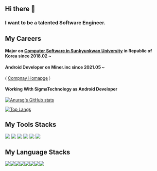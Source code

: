 ## Hi there 👋


### I want to be a talented Software Engineer.

## My Careers

#### Major on [Computer Software in Sunkyunkwan University](http://cs.skku.edu) in Republic of Korea since 2018.02 ~
#### Android Developer on Miner.inc since 2021.05 ~
(  [Compnay Homapge](http://minerinc.io) ) 

#### Working With SigmaTechnology as Android Developer
<!--
**DivisonOfficer/DivisonOfficer** is a ✨ _special_ ✨ repository because its `README.md` (this file) appears on your GitHub profile.

Here are some ideas to get you started:

- 🔭 I’m currently working on ...
- 🌱 I’m currently learning ...
- 👯 I’m looking to collaborate on ...
- 🤔 I’m looking for help with ...
- 💬 Ask me about ...
- 📫 How to reach me: ...
- 😄 Pronouns: ...
- ⚡ Fun fact: ...
-->


[![Anurag's GitHub stats](https://github-readme-stats.vercel.app/api?username=DivisonOfficer&theme=tokyonight)](https://github.com/anuraghazra/github-readme-stats)

[![Top Langs](https://github-readme-stats.vercel.app/api/top-langs/?username=DivisonOfficer&layout=compact&langs_count=8&hide=html,python,batchfile,powershell)](https://github.com/anuraghazra/github-readme-stats)

## My Tools Stacks

<img src="https://img.shields.io/badge/Android Studio-green?style=flat&logo=Android Studio&logoColor=white"/> <img src="https://img.shields.io/badge/Flutter-02569B?style=flat&logo=Flutter&logoColor=white"/> <img src="https://img.shields.io/badge/Xcode-147EFB?style=flat&logo=xcode&logoColor=white"/> <img src="https://img.shields.io/badge/Node.js-339933?style=flat&logo=Node.js&logoColor=white"/> <img src="https://img.shields.io/badge/Django-092E20?style=flat&logo=Django&logoColor=white"/> <img src="https://img.shields.io/badge/Spring-6DB33F?style=flat&logo=Spring&logoColor=white"/> 


## My Language Stacks

<img src="https://img.shields.io/badge/C-A8B9CC?style=flat&logo=C&logoColor=white"/><img src="https://img.shields.io/badge/C++-00599C?style=flat&logo=C++&logoColor=white"/><img src="https://img.shields.io/badge/CSharp-239120?style=flat&logo=C Sharp&logoColor=white"/><img src="https://img.shields.io/badge/Java-007396?style=flat&logo=Java&logoColor=white"/><img src="https://img.shields.io/badge/Python-3776AB?style=flat&logo=Python&logoColor=white"/><img src="https://img.shields.io/badge/Kotlin-7F52FF?style=flat&logo=Kotlin&logoColor=white"/><img src="https://img.shields.io/badge/Swift-F05138?style=flat&logo=Swift&logoColor=white"/><img src="https://img.shields.io/badge/Dart-0175C2?style=flat&logo=Dart&logoColor=white"/>












